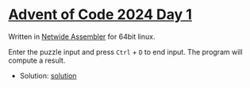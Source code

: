 # [Advent of Code 2024 Day 1](https://adventofcode.com/2024/day/1)

Written in [Netwide Assembler](https://en.wikipedia.org/wiki/Netwide_Assembler) for 64bit linux.

Enter the puzzle input and press `Ctrl` + `D` to end input. The program will compute a result.

* Solution: [solution](solution)

